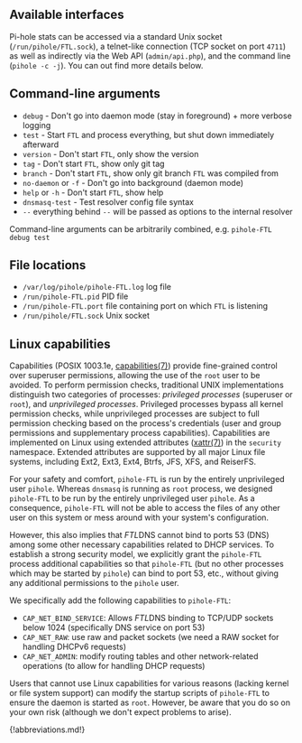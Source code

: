 ## Available interfaces

Pi-hole stats can be accessed via a standard Unix socket (`/run/pihole/FTL.sock`), a telnet-like connection (TCP socket on port `4711`) as well as indirectly via the Web API (`admin/api.php`), and the command line (`pihole -c -j`). You can out find more details below.

## Command-line arguments

- `debug` - Don't go into daemon mode (stay in foreground) + more verbose logging
- `test` - Start `FTL` and process everything, but shut down immediately afterward
- `version` - Don't start `FTL`, only show the version
- `tag` - Don't start `FTL`, show only git tag
- `branch` - Don't start `FTL`, show only git branch `FTL` was compiled from
- `no-daemon` or `-f` - Don't go into background (daemon mode)
- `help` or `-h` - Don't start `FTL`, show help
- `dnsmasq-test` - Test resolver config file syntax
- `--` everything behind `--` will be passed as options to the internal resolver

Command-line arguments can be arbitrarily combined, e.g. `pihole-FTL debug test`

## File locations

- `/var/log/pihole/pihole-FTL.log` log file
- `/run/pihole-FTL.pid` PID file
- `/run/pihole-FTL.port` file containing port on which `FTL` is listening
- `/run/pihole/FTL.sock` Unix socket

## Linux capabilities

Capabilities (POSIX 1003.1e, [capabilities(7)](https://man7.org/linux/man-pages/man7/capabilities.7.html)) provide fine-grained control over superuser permissions, allowing the use of the `root` user to be avoided.
To perform permission checks, traditional UNIX implementations distinguish two categories of processes: *privileged processes* (superuser or `root`), and *unprivileged processes*. Privileged processes bypass all kernel permission checks, while unprivileged processes are subject to full permission checking based on the process's credentials (user and group permissions and supplementary process capabilities). Capabilities are implemented on Linux using extended attributes ([xattr(7)](https://man7.org/linux/man-pages/man7/xattr.7.html)) in the `security` namespace. Extended attributes are supported by all major Linux file systems, including Ext2, Ext3, Ext4, Btrfs, JFS, XFS, and ReiserFS.

For your safety and comfort, `pihole-FTL` is run by the entirely unprivileged user `pihole`.
Whereas `dnsmasq` is running as `root` process, we designed `pihole-FTL` to be run by the entirely unprivileged user `pihole`. As a consequence, `pihole-FTL` will not be able to access the files of any other user on this system or mess around with your system's configuration.

However, this also implies that *FTL*DNS cannot bind to ports 53 (DNS) among some other necessary capabilities related to DHCP services. To establish a strong security model, we explicitly grant the `pihole-FTL` process additional capabilities so that `pihole-FTL` (but no other processes which may be started by `pihole`) can bind to port 53, etc., without giving any additional permissions to the `pihole` user.

We specifically add the following capabilities to `pihole-FTL`:

- `CAP_NET_BIND_SERVICE`: Allows *FTL*DNS binding to TCP/UDP sockets below 1024 (specifically DNS service on port 53)
- `CAP_NET_RAW`: use raw and packet sockets (we need a RAW socket for handling DHCPv6 requests)
- `CAP_NET_ADMIN`: modify routing tables and other network-related operations (to allow for handling DHCP requests)

Users that cannot use Linux capabilities for various reasons (lacking kernel or file system support) can modify the startup scripts of `pihole-FTL` to ensure the daemon is started as `root`. However, be aware that you do so on your own risk (although we don't expect problems to arise).

{!abbreviations.md!}
